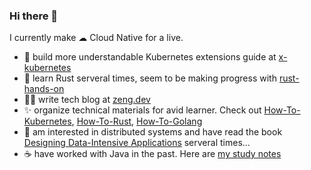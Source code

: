 ### Hi there 👋

I currently make ☁ Cloud Native for a live. 

- 🐬 build more understandable Kubernetes extensions guide at [x-kubernetes](https://github.com/phosae/x-kubernetes)
- 🧐 learn Rust serveral times, seem to be making progress with [rust-hands-on](https://github.com/phosae/rust-hands-on) 
- ✍🏻 write tech blog at [zeng.dev](https://zeng.dev)
- ✨ organize technical materials for avid learner. Check out [How-To-Kubernetes](https://gist.github.com/phosae/05da38d8f621538f2003e98648cadab1), [How-To-Rust](https://gist.github.com/phosae/6a64789422773dae6a5db1867bec7ff8), [How-To-Golang](https://gist.github.com/phosae/b716d7bf2ee09933fabca8cfe57c18ee)
- 👻 am interested in distributed systems and have read the book [Designing Data-Intensive Applications](https://github.com/ept/ddia-references) serveral times...
- ☕ have worked with Java in the past. Here are [my study notes](https://zengxu.notion.site/Java-Platform-ac9e541f1b694ab3a7bea8373882a886?pvs=4)

